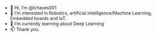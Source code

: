 - 👋 Hi, I’m @lchaves001
- 👀 I’m interested in Robotics, artificial intelligence/Machine Learning, Embedded boards and IoT.
- 🌱 I’m currently learning about Deep Learning
- 📫 Thank you.

<!---
lchaves001/lchaves001 is a ✨ special ✨ repository because its `README.md` (this file) appears on your GitHub profile.
You can click the Preview link to take a look at your changes.
--->

